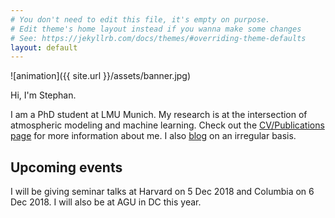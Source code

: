 ```yaml
---
# You don't need to edit this file, it's empty on purpose.
# Edit theme's home layout instead if you wanna make some changes
# See: https://jekyllrb.com/docs/themes/#overriding-theme-defaults
layout: default
---
```


![animation]({{ site.url }}/assets/banner.jpg)  

Hi, I'm Stephan. 

I am a PhD student at LMU Munich. My research is at the intersection of atmospheric modeling and machine learning. Check out the [CV/Publications page](https://raspstephan.github.io/cv/) for more information about me. I also [blog](https://raspstephan.github.io/blog/) on an irregular basis.

## Upcoming events

I will be giving seminar talks at Harvard on 5 Dec 2018 and Columbia on 6 Dec 2018. I will also be at AGU in DC this year. 

